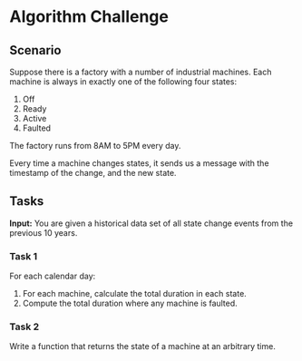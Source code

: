 # Algorithm Challenge

## Scenario

Suppose there is a factory with a number of industrial machines. 
Each machine is always in exactly one of the following four states:
1. Off
2. Ready
3. Active
4. Faulted

The factory runs from 8AM to 5PM every day.

Every time a machine changes states, it sends us a message with the timestamp of the change, and the new state.

## Tasks

**Input:**
You are given a historical data set of all state change events from the previous 10 years.

### Task 1

For each calendar day:

1. For each machine, calculate the total duration in each state.
2. Compute the total duration where any machine is faulted.

### Task 2

Write a function that returns the state of a machine at an arbitrary time.

